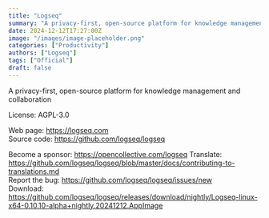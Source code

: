 ```yaml
---
title: "Logseq"
summary: "A privacy-first, open-source platform for knowledge management and collaboration"
date: 2024-12-12T17:27:00Z
image: "/images/image-placeholder.png"
categories: ["Productivity"]
authors: ["Logseq"]
tags: ["Official"]
draft: false
---
```


A privacy-first, open-source platform for knowledge management and collaboration

License: AGPL-3.0

Web page: <https://logseq.com>  
Source code: <https://github.com/logseq/logseq>

Become a sponsor: <https://opencollective.com/logseq>
Translate: <https://github.com/logseq/logseq/blob/master/docs/contributing-to-translations.md>  
Report the bug: <https://github.com/logseq/logseq/issues/new>  
Download: <https://github.com/logseq/logseq/releases/download/nightly/Logseq-linux-x64-0.10.10-alpha+nightly.20241212.AppImage>
